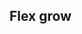 ## Flex grow


<!-- <values.flexGrow> -->
<!-- </values.flexGrow> -->

<!-- <variants.flexGrow> -->
<!-- </variants.flexGrow> -->

